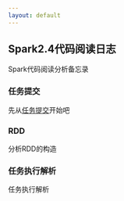 ```yaml
---
layout: default
---
```

## Spark2.4代码阅读日志

Spark代码阅读分析备忘录

### 任务提交

先从[任务提交](/spark/spark-submit)开始吧

### RDD

分析RDD的构造

### 任务执行解析

任务执行解析
